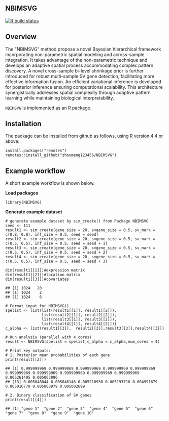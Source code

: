 ## NBIMSVG
[![R build status](https://github.com/zhoumeng123456/NBIMSVG/workflows/R-CMD-check.yaml/badge.svg)](https://github.com/zhoumeng123456/NBIMSVG/actions)


## Overview
The "NBIMSVG" method propose a novel Bayesian hierarchical framework incorporating non-parametric spatial modeling and across-sample integration. It takes advantage of the non-parametric technique and develops an adaptive spatial process accommodating complex pattern discovery. A novel cross-sample bi-level shrinkage prior is further introduced for robust multi-sample SV gene detection, facilitating more effective information fusion. An efficient variational inference is developed for posterior inference ensuring computational scalability. This architecture synergistically addresses spatial complexity through adaptive pattern learning while maintaining biological interpretability. 

`NBIMSVG` is implemented as an R package.


## Installation
The package can be installed from github as follows, using R version 4.4 or above:

```{r}
install.packages("remotes")
remotes::install_github("zhoumeng123456/NBIMSVG")
```

## Example workflow
A short example workflow is shown below.

**Load packages**
```{r}
library(NBIMSVG)
```

**Generate example dataset**

```{r}
# generate example dataset by sim_create() from Package NBIMSVG
seed <- 111
result1 <- sim_create(gene_size = 20, svgene_size = 0.5, sv_mark = c(0.8, 0.8), inf_size = 0.5, seed = seed)
result2 <- sim_create(gene_size = 20, svgene_size = 0.5, sv_mark = c(0.5, 0.5), inf_size = 0.5, seed = seed + 1)
result3 <- sim_create(gene_size = 20, svgene_size = 0.5, sv_mark = c(0.5, 0.5), inf_size = 0.5, seed = seed + 2)
result4 <- sim_create(gene_size = 20, svgene_size = 0.5, sv_mark = c(0.5, 0.5), inf_size = 0.5, seed = seed + 3)
```

```{r}
dim(result1[[1]])#expression matrix 
dim(result1[[2]])#location matrix
dim(result1[[3]])#covariates
```

```{r}
## [1] 1024   20
## [1] 1024    2
## [1] 1024    6
```

```{r}
# Format input for NBIMSVG()
spelist <- list(list(result1[[1]], result1[[2]]),
                list(result2[[1]], result2[[2]]),
                list(result3[[1]], result3[[2]]),
                list(result4[[1]], result4[[2]]))
c_alpha <- list(result1[[3]],  result2[[3]],result3[[3]],result4[[3]])
```

```{r}
# Run analysis (parallel with 4 cores)
result <- NBIMSVG(spelist = spelist,c_alpha = c_alpha,num_cores = 4)
```

```{r}
# Print key outputs:
# 1. Posterior mean probabilities of each gene
print(result[[2]])
```

```{r}
## [1] 0.999999969 0.999999969 0.999999969 0.999999969 0.999999969 0.999999969 0.999999969 0.999999969 0.999999969 0.999999969 0.005261495 0.005063096
## [13] 0.005048044 0.005046146 0.005210938 0.005193718 0.004991679 0.005016770 0.005063979 0.005002699
```

```{r}
# 2. Binary classification of SV genes
print(result[[4]])
```

```{r}
## [1] "gene 1"  "gene 2"  "gene 3"  "gene 4"  "gene 5"  "gene 6"  "gene 7"  "gene 8"  "gene 9"  "gene 10"
```
